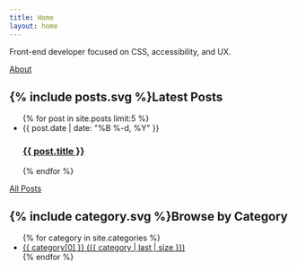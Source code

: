 ```yaml
---
title: Home
layout: home
---
```


<div class="contain">
	<div class="intro">
		<p>Front-end developer focused on CSS, accessibility, and UX.</p>
		<a class="more" href="/about">About</a>
	</div>
	<div class="latest-posts">
		<h2>{% include posts.svg %}Latest Posts</h2>
		<ul class="post-list">
			{% for post in site.posts limit:5 %}
			<li>
				<span class="post-meta">{{ post.date | date: "%B %-d, %Y" }}</span>
				<h3 class="post-title">
					<a class="post-link" href="{{ post.url | prepend: site.baseurl }}">{{ post.title }}</a>
				</h3>
			</li>
			{% endfor %}
		</ul>
		<a class="more" href="/posts">All Posts</a>
	</div>
	<div class="home-categories">
		<h2>{% include category.svg %}Browse by Category</h2>
		<ul class="categories-list">
			{% for category in site.categories %}
			<li><a href="/category/{{ category[0] | downcase }}">{{ category[0] }} ({{ category | last | size }})</a></li>
			{% endfor %}
		</ul>
	</div>
</div>